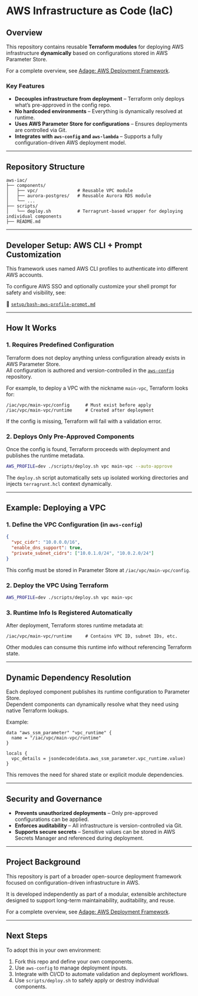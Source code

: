 # AWS Infrastructure as Code (IaC)

## Overview

This repository contains reusable **Terraform modules** for deploying AWS infrastructure **dynamically** based on configurations stored in AWS Parameter Store.

For a complete overview, see [Adage: AWS Deployment Framework](https://github.com/tstrall/adage).

### Key Features

- **Decouples infrastructure from deployment** – Terraform only deploys what’s pre-approved in the config repo.
- **No hardcoded environments** – Everything is dynamically resolved at runtime.
- **Uses AWS Parameter Store for configurations** – Ensures deployments are controlled via Git.
- **Integrates with `aws-config` and `aws-lambda`** – Supports a fully configuration-driven AWS deployment model.

---

## Repository Structure

```
aws-iac/
├── components/
│   ├── vpc/               # Reusable VPC module
│   ├── aurora-postgres/   # Reusable Aurora RDS module
│   └── ...
├── scripts/
│   └── deploy.sh          # Terragrunt-based wrapper for deploying individual components
├── README.md
```

---

## Developer Setup: AWS CLI + Prompt Customization

This framework uses named AWS CLI profiles to authenticate into different AWS accounts.

To configure AWS SSO and optionally customize your shell prompt for safety and visibility, see:

📄 [`setup/bash-aws-profile-prompt.md`](https://github.com/tstrall/adage/blob/main/setup/bash-aws-profile-prompt.md)

---

## How It Works

### 1. Requires Predefined Configuration

Terraform does not deploy anything unless configuration already exists in AWS Parameter Store.  
All configuration is authored and version-controlled in the [`aws-config`](https://github.com/tstrall/aws-config) repository.

For example, to deploy a VPC with the nickname `main-vpc`, Terraform looks for:

```
/iac/vpc/main-vpc/config      # Must exist before apply
/iac/vpc/main-vpc/runtime     # Created after deployment
```

If the config is missing, Terraform will fail with a validation error.

### 2. Deploys Only Pre-Approved Components

Once the config is found, Terraform proceeds with deployment and publishes the runtime metadata.

```bash
AWS_PROFILE=dev ./scripts/deploy.sh vpc main-vpc --auto-approve
```

The `deploy.sh` script automatically sets up isolated working directories and injects `terragrunt.hcl` context dynamically.

---

## Example: Deploying a VPC

### 1. Define the VPC Configuration (in `aws-config`)

```json
{
  "vpc_cidr": "10.0.0.0/16",
  "enable_dns_support": true,
  "private_subnet_cidrs": ["10.0.1.0/24", "10.0.2.0/24"]
}
```

This config must be stored in Parameter Store at `/iac/vpc/main-vpc/config`.

### 2. Deploy the VPC Using Terraform

```bash
AWS_PROFILE=dev ./scripts/deploy.sh vpc main-vpc
```

### 3. Runtime Info Is Registered Automatically

After deployment, Terraform stores runtime metadata at:

```
/iac/vpc/main-vpc/runtime     # Contains VPC ID, subnet IDs, etc.
```

Other modules can consume this runtime info without referencing Terraform state.

---

## Dynamic Dependency Resolution

Each deployed component publishes its runtime configuration to Parameter Store.  
Dependent components can dynamically resolve what they need using native Terraform lookups.

Example:

```hcl
data "aws_ssm_parameter" "vpc_runtime" {
  name = "/iac/vpc/main-vpc/runtime"
}

locals {
  vpc_details = jsondecode(data.aws_ssm_parameter.vpc_runtime.value)
}
```

This removes the need for shared state or explicit module dependencies.

---

## Security and Governance

- **Prevents unauthorized deployments** – Only pre-approved configurations can be applied.
- **Enforces auditability** – All infrastructure is version-controlled via Git.
- **Supports secure secrets** – Sensitive values can be stored in AWS Secrets Manager and referenced during deployment.

---

## Project Background

This repository is part of a broader open-source deployment framework focused on configuration-driven infrastructure in AWS.

It is developed independently as part of a modular, extensible architecture designed to support long-term maintainability, auditability, and reuse.

For a complete overview, see [Adage: AWS Deployment Framework](https://github.com/tstrall/adage).

---

## Next Steps

To adopt this in your own environment:

1. Fork this repo and define your own components.
2. Use `aws-config` to manage deployment inputs.
3. Integrate with CI/CD to automate validation and deployment workflows.
4. Use `scripts/deploy.sh` to safely apply or destroy individual components.
